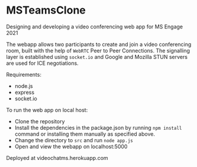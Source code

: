 # MSTeamsClone

Designing and developing a video conferencing web app for MS Engage 2021

The webapp allows two participants to create and join a video conferencing room, built with the help of `WebRTC` Peer to Peer Connections. The signalling layer is established using `socket.io` and Google and Mozilla STUN servers are used for ICE negotiations.

Requirements:

- node.js
- express
- socket.io

To run the web app on local host:

- Clone the repository
- Install the dependencies in the package.json by running `npm install` command or installing them manually as specified above.
- Change the directory to `src` and run `node app.js`
- Open and view the webapp on localhost:5000

Deployed at videochatms.herokuapp.com
